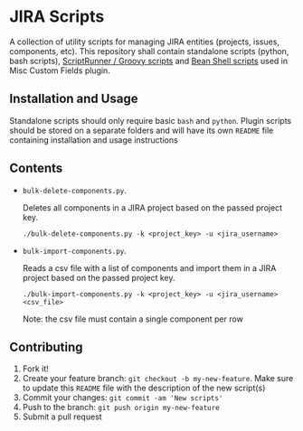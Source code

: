# JIRA Scripts
A collection of utility scripts for managing JIRA entities (projects, issues, components, etc). This repository shall contain standalone scripts (python, bash scripts), [ScriptRunner / Groovy scripts](https://scriptrunner.adaptavist.com/latest/index.html) and [Bean Shell scripts](https://innovalog.atlassian.net/wiki/display/JMCF/JIRA+Misc+Custom+Fields) used in Misc Custom Fields plugin.

## Installation and Usage
Standalone scripts should only require basic `bash` and `python`. Plugin scripts should be stored on a separate folders and will have its own `README` file containing installation and usage instructions

## Contents 
- `bulk-delete-components.py`.

   Deletes all components in a JIRA project based on the passed project key.
   ```
   ./bulk-delete-components.py -k <project_key> -u <jira_username>
   ```

- `bulk-import-components.py`.

   Reads a csv file with a list of components and import them in a JIRA project based on the passed project key.
   ```
   ./bulk-import-components.py -k <project_key> -u <jira_username> <csv_file>
   ```
   Note: the csv file must contain a single component per row
    
## Contributing
1. Fork it!
2. Create your feature branch: `git checkout -b my-new-feature`. Make sure to update this `README` file with the description of the new script(s)
3. Commit your changes: `git commit -am 'New scripts'`
4. Push to the branch: `git push origin my-new-feature`
5. Submit a pull request

